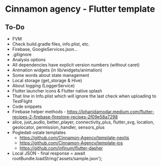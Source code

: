 # Cinnamon agency - Flutter template

## To-Do

* FVM
* Check build.gradle files, info.plist, etc.
* Firebase, GoogleServices.json...
* .gitignore
* Analysis options
* All dependencies have explicit version numbers (without caret)
* Animation widgets (in lib/widgets/animation)
* Some words about state management
* Local storage (get_storage & Hive)
* About logging (LoggerService)
* Flutter launcher icons & Flutter native splash
* That line in Info.plist which will ignore the last check when uploading to TestFlight
* Code snippets
* Firebase helper methods - https://lohanidamodar.medium.com/flutter-recipes-2-firebase-firestore-recipes-2f09e58a7298
* alice, just_audio, better_player, connectivity_plus, flutter_svg, location, geolocator, permission_handler, sensors_plus
* Pogledati ostale templates
    * https://github.com/Cinnamon-Agency/template-nextjs
    * https://github.com/Cinnamon-Agency/template-ios
    * https://github.com/infinum/flutter-dasher
* Local JSON - final response = await rootBundle.loadString('assets/sample.json');
